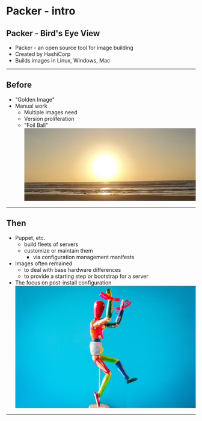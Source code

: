# Packer - intro

## Packer - Bird's Eye View

* Packer - an open source tool for image building
* Created by HashiCorp
* Builds images in Linux, Windows, Mac
    
---
## Before
* "Golden Image"
* Manual work
    * Multiple images need
    * Version proliferation
    * "Foil Ball"
![Del Mar, San Diego](../artwork/golden-image.png)

---
## Then

* Puppet, etc.
    - build fleets of servers
    - customize or maintain them 
        - via configuration management manifests
* Images often remained
    - to deal with base hardware differences
    - to provide a starting step or bootstrap for a server
* The focus on post-install configuration
![](../artwork/puppet-pexels.jpg)

---
    